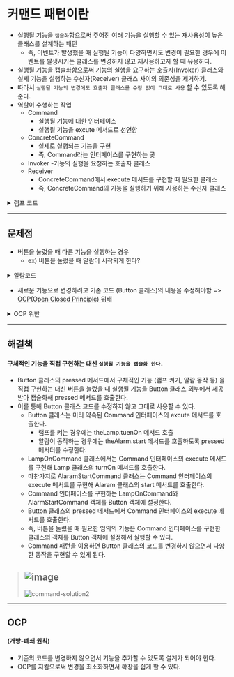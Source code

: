 # 커맨드 패턴이란
- 실행될 기능을 ```캡슐화```함으로써 주어진 여러 기능을 실행할 수 있는 재사용성이 높은 클래스를 설계하는 패턴
   - 즉, 이벤트가 발생했을 때 실행될 기능이 다양하면서도 변경이 필요한 경우에 이벤트를 발생시키는 클래스를 변경하지 않고 재사용하고자 할 때 유용하다.
- 실행될 기능을 캡슐화함으로써 기능의 실행을 요구하는 호출자(Invoker) 클래스와 실제 기능을 실행하는 수신자(Receiver) 클래스 사이의 의존성을 제거하기.
- 따라서 ```실행될 기능의 변경에도 호출자 클래스를 수정 없이 그대로 사용``` 할 수 있도록 해준다.
- 역할이 수행하는 작업
   - Command
      - 실행될 기능에 대한 인터페이스
      - 실행될 기능을 excute 메서드로 선언함
   - ConcreteCommand
      - 실제로 실행되는 기능을 구현
      - 즉, Command라는 인터페이스를 구현하는 곳
   - Invoker
      -기능의 실행을 요청하는 호출자 클래스
   - Receiver
      - ConcreteCommand에서 execute 메서드를 구현할 때 필요한 클래스
      - 즉, ConcreteCommand의 기능을 실행하기 위해 사용하는 수신자 클래스






<details>
<summary>램프 코드</summary>

```.cs
 class Program
    {
        static void Main(string[] args)
        {
            Lamp lamp = new Lamp();
            Button lampButton = new Button(lamp);
            lampButton.pressed();
        }
    }
    public class Lamp
    {
        public void turnOn()
        {
            Console.WriteLine("Lamp On");
        }
    }
    public class Button
    {
        private Lamp theLamp;
        public Button(Lamp theLamp)
        {
            this.theLamp = theLamp;
        }
        public void pressed()
        {
            theLamp.turnOn();
        }
    }
```   


</details>

---

## 문제점
- 버튼을 눌렀을 때 다른 기능을 실행하는 경우
   - ex) 버튼을 눌렀을 때 알람이 시작되게 한다?

<details>
<summary>알람코드</summary>
   
```.cs
 public class Alram
 {
     public void start()
     {
         Console.WriteLine("굿모닝~ 빰빰빠 빠빰빠빠ㅃ빠빰");
     }
 }
 ```
   
</details>

   - 새로운 기능으로 변경하려고 기존 코드 (Button 클래스)의 내용을 수정해야함 => [OCP(Open Closed Principle) 위배](#OCP)



<details>
<summary>OCP 위반</summary>
   
```.cs
    public enum Mode { LAMP, ALARM };
    class Program
    {
        static void Main(string[] args)
        {
            Lamp lamp = new Lamp();
            Alarm alarm = new Alarm();

            Button button = new Button(lamp,alarm);
            button.setMode(Mode.LAMP);
            button.pressed();

            button.setMode(Mode.ALARM);
            button.pressed();
        }
    }

    // 램프 껐다키기
    public class Lamp
    {
        public void turnOn()
        {
            Console.WriteLine("Lamp On");
        }
    }
    // 알람 추가
    public class Alarm
    {
        public void start()
        {
            Console.WriteLine("굿모닝~ 빰빰빠 빠빰빠빠ㅃ빠빰");
        }
    }
    public class Button
    {
        private Lamp theLamp;
        private Alarm theAlarm;
        private Mode theMode;
        // 생성자에서 버튼을 눌렀을 때 필요한 기능을 인지로 받는다.
        public Button(Lamp theLamp, Alarm theAlarm)
        {
            this.theLamp = theLamp;
            this.theAlarm = theAlarm;
        }


        // 램프 모드 또는 알람 모드를 설정
        public void setMode(Mode mode)
        {
            this.theMode = mode;
        }


        // 설정된 모드에 따라 램프를 켜거나 알람을 울림
        public void pressed()
        {
            switch (this.theMode)
            {
                case Mode.LAMP: this.theLamp.turnOn();
                    break;
                case Mode.ALARM: this.theAlarm.start();
                    break;

            }
        }
    }
 ```
   
</details>






---

## 해결책
#### 구체적인 기능을 직접 구현하는 대신 ```실행될 기능을 캡슐화 한다.```
 - Button 클래스의 pressed 메서드에서 구체적인 기능 (램프 켜기, 알람 동작 등) 을 직접 구현하는 대신 버튼을 눌렀을 때 실행될 기능을 Button 클래스 외부에서 제공받아 캡슐화해 pressed 메서드를 호출한다.
 - 이를 통해 Button 클래스 코드를 수정하지 않고 그대로 사용할 수 있다.
   - Button 클래스는 미리 약속된 Command 인터페이스의 excute 메서드를 호출한다.
      - 램프를 켜는 경우에는 theLamp.tuenOn 메서드 호출
      - 알람이 동작하는 경우에는 theAlarm.start 메서드를 호출하도록 pressed 메서더를 수정한다.
   - LampOnCommand 클래스에서는 Command 인터페이스의 execute 메서드를 구현해 Lamp 클래스의 turnOn 메서드를 호출한다.
   - 마찬가지로 AlaramStartCommand 클래스는 Command 인터페이스의 execute 메서드를 구현해 Alaram 클래스의 start 메서드를 호출한다.
   - Command 인터페이스를 구현하는 LampOnCommand와 AlarmStartCommand 객체를 Button 객체에 설정한다.
   - Button 클래스의 pressed 메서드에서 Command 인터페이스의 execute 메서드를 호출한다.
   - 즉, 버튼을 눌렀을 때 필요한 임의의 기능은 Command 인터페이스를 구현한 클래스의 객체를 Button 객체에 설정해서 실행할 수 있다.
   - Command 패턴을 이용하면 Button 클래스의 코드를 변경하지 않으면서 다양한 동작을 구현할 수 있게 된다.

> ![image](https://user-images.githubusercontent.com/5639363/212545241-0ace3577-21e3-4e16-b167-ab4b7b978128.png)
> ---
> ![command-solution2](https://user-images.githubusercontent.com/5639363/212550479-4e8cfcfa-427f-49a2-b1b6-fb31665d4b6e.png)








            


---
## OCP
#### (개방-폐쇄 원칙)
   - 기존의 코드를 변경하지 않으면서 기능을 추가할 수 있도록 설계가 되어야 한다.
   - OCP를 지킴으로써 변경을 최소화하면서 확장을 쉽게 할 수 있다.


